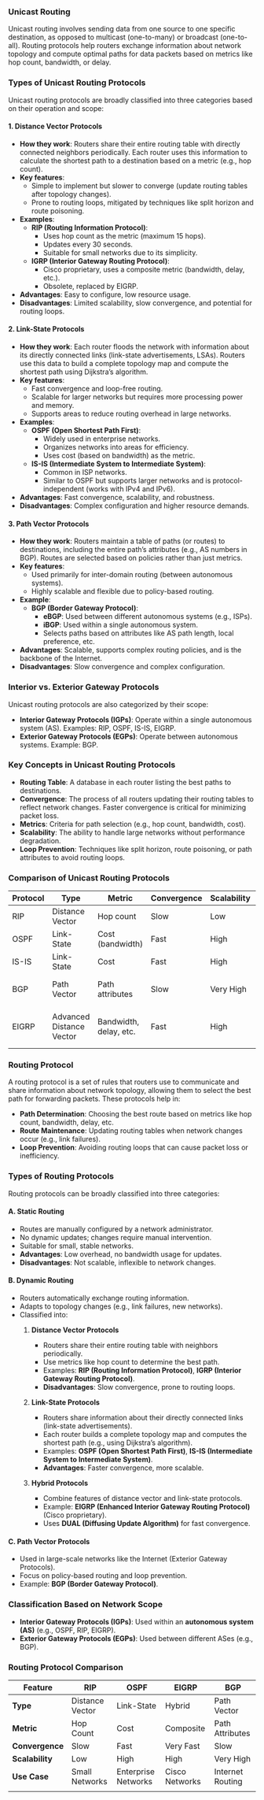 ### **Unicast Routing**
Unicast routing involves sending data from one source to one specific destination, as opposed to multicast (one-to-many) or broadcast (one-to-all). Routing protocols help routers exchange information about network topology and compute optimal paths for data packets based on metrics like hop count, bandwidth, or delay.

### **Types of Unicast Routing Protocols**
Unicast routing protocols are broadly classified into three categories based on their operation and scope:

#### 1. **Distance Vector Protocols**
- **How they work**: Routers share their entire routing table with directly connected neighbors periodically. Each router uses this information to calculate the shortest path to a destination based on a metric (e.g., hop count).
- **Key features**:
  - Simple to implement but slower to converge (update routing tables after topology changes).
  - Prone to routing loops, mitigated by techniques like split horizon and route poisoning.
- **Examples**:
  - **RIP (Routing Information Protocol)**:
    - Uses hop count as the metric (maximum 15 hops).
    - Updates every 30 seconds.
    - Suitable for small networks due to its simplicity.
  - **IGRP (Interior Gateway Routing Protocol)**:
    - Cisco proprietary, uses a composite metric (bandwidth, delay, etc.).
    - Obsolete, replaced by EIGRP.
- **Advantages**: Easy to configure, low resource usage.
- **Disadvantages**: Limited scalability, slow convergence, and potential for routing loops.

#### 2. **Link-State Protocols**
- **How they work**: Each router floods the network with information about its directly connected links (link-state advertisements, LSAs). Routers use this data to build a complete topology map and compute the shortest path using Dijkstra’s algorithm.
- **Key features**:
  - Fast convergence and loop-free routing.
  - Scalable for larger networks but requires more processing power and memory.
  - Supports areas to reduce routing overhead in large networks.
- **Examples**:
  - **OSPF (Open Shortest Path First)**:
    - Widely used in enterprise networks.
    - Organizes networks into areas for efficiency.
    - Uses cost (based on bandwidth) as the metric.
  - **IS-IS (Intermediate System to Intermediate System)**:
    - Common in ISP networks.
    - Similar to OSPF but supports larger networks and is protocol-independent (works with IPv4 and IPv6).
- **Advantages**: Fast convergence, scalability, and robustness.
- **Disadvantages**: Complex configuration and higher resource demands.

#### 3. **Path Vector Protocols**
- **How they work**: Routers maintain a table of paths (or routes) to destinations, including the entire path’s attributes (e.g., AS numbers in BGP). Routes are selected based on policies rather than just metrics.
- **Key features**:
  - Used primarily for inter-domain routing (between autonomous systems).
  - Highly scalable and flexible due to policy-based routing.
- **Example**:
  - **BGP (Border Gateway Protocol)**:
    - **eBGP**: Used between different autonomous systems (e.g., ISPs).
    - **iBGP**: Used within a single autonomous system.
    - Selects paths based on attributes like AS path length, local preference, etc.
- **Advantages**: Scalable, supports complex routing policies, and is the backbone of the Internet.
- **Disadvantages**: Slow convergence and complex configuration.

### **Interior vs. Exterior Gateway Protocols**
Unicast routing protocols are also categorized by their scope:
- **Interior Gateway Protocols (IGPs)**: Operate within a single autonomous system (AS). Examples: RIP, OSPF, IS-IS, EIGRP.
- **Exterior Gateway Protocols (EGPs)**: Operate between autonomous systems. Example: BGP.

### **Key Concepts in Unicast Routing Protocols**
- **Routing Table**: A database in each router listing the best paths to destinations.
- **Convergence**: The process of all routers updating their routing tables to reflect network changes. Faster convergence is critical for minimizing packet loss.
- **Metrics**: Criteria for path selection (e.g., hop count, bandwidth, cost).
- **Scalability**: The ability to handle large networks without performance degradation.
- **Loop Prevention**: Techniques like split horizon, route poisoning, or path attributes to avoid routing loops.

### **Comparison of Unicast Routing Protocols**

| **Protocol** | **Type**                 | **Metric**             | **Convergence** | **Scalability** | **Use Case**                    |
| ------------ | ------------------------ | ---------------------- | --------------- | --------------- | ------------------------------- |
| RIP          | Distance Vector          | Hop count              | Slow            | Low             | Small networks                  |
| OSPF         | Link-State               | Cost (bandwidth)       | Fast            | High            | Enterprise networks             |
| IS-IS        | Link-State               | Cost                   | Fast            | High            | ISP networks                    |
| BGP          | Path Vector              | Path attributes        | Slow            | Very High       | Internet, inter-AS routing      |
| EIGRP        | Advanced Distance Vector | Bandwidth, delay, etc. | Fast            | High            | Cisco-based enterprise networks |
### **Routing Protocol**
A routing protocol is a set of rules that routers use to communicate and share information about network topology, allowing them to select the best path for forwarding packets. These protocols help in:
- **Path Determination**: Choosing the best route based on metrics like hop count, bandwidth, delay, etc.
- **Route Maintenance**: Updating routing tables when network changes occur (e.g., link failures).
- **Loop Prevention**: Avoiding routing loops that can cause packet loss or inefficiency.

### **Types of Routing Protocols**
Routing protocols can be broadly classified into three categories:

#### **A. Static Routing**
- Routes are manually configured by a network administrator.
- No dynamic updates; changes require manual intervention.
- Suitable for small, stable networks.
- **Advantages**: Low overhead, no bandwidth usage for updates.
- **Disadvantages**: Not scalable, inflexible to network changes.

#### **B. Dynamic Routing**
- Routers automatically exchange routing information.
- Adapts to topology changes (e.g., link failures, new networks).
- Classified into:
  1. **Distance Vector Protocols**
     - Routers share their entire routing table with neighbors periodically.
     - Use metrics like hop count to determine the best path.
     - Examples: **RIP (Routing Information Protocol)**, **IGRP (Interior Gateway Routing Protocol)**.
     - **Disadvantages**: Slow convergence, prone to routing loops.

  2. **Link-State Protocols**
     - Routers share information about their directly connected links (link-state advertisements).
     - Each router builds a complete topology map and computes the shortest path (e.g., using Dijkstra’s algorithm).
     - Examples: **OSPF (Open Shortest Path First)**, **IS-IS (Intermediate System to Intermediate System)**.
     - **Advantages**: Faster convergence, more scalable.

  3. **Hybrid Protocols**
     - Combine features of distance vector and link-state protocols.
     - Example: **EIGRP (Enhanced Interior Gateway Routing Protocol)** (Cisco proprietary).
     - Uses **DUAL (Diffusing Update Algorithm)** for fast convergence.

#### **C. Path Vector Protocols**
- Used in large-scale networks like the Internet (Exterior Gateway Protocols).
- Focus on policy-based routing and loop prevention.
- Example: **BGP (Border Gateway Protocol)**.

### **Classification Based on Network Scope**
- **Interior Gateway Protocols (IGPs)**: Used within an **autonomous system (AS)** (e.g., OSPF, RIP, EIGRP).
- **Exterior Gateway Protocols (EGPs)**: Used between different ASes (e.g., BGP).

### **Routing Protocol Comparison**
| Feature          | RIP             | OSPF                | EIGRP          | BGP              |
| ---------------- | --------------- | ------------------- | -------------- | ---------------- |
| **Type**         | Distance Vector | Link-State          | Hybrid         | Path Vector      |
| **Metric**       | Hop Count       | Cost                | Composite      | Path Attributes  |
| **Convergence**  | Slow            | Fast                | Very Fast      | Slow             |
| **Scalability**  | Low             | High                | High           | Very High        |
| **Use Case**<br> | Small Networks  | Enterprise Networks | Cisco Networks | Internet Routing |
|                  |                 |                     |                |                  |